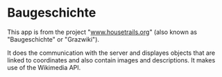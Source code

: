 # Baugeschichte
This app is from the project "www.housetrails.org" (also known as "Baugeschichte" or "Grazwiki").

It does the communication with the server and displayes objects that are linked to coordinates
and also contain images and descriptions. It makes use of the Wikimedia API.
